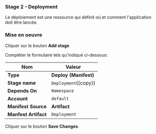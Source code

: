 ### Stage 2 - Deployment

Le déploiement est une ressource qui définit où et comment l'application doit être lancée.

### Mise en oeuvre

Cliquer sur le bouton **Add stage**

Compléter le formulaire tels qu'indiqué ci-dessous:

Nom | Valeur
--- | -----
**Type** | **Deploy (Manifest)**
**Stage name** | `Deployment`{{copy}}
**Depends On** | `Namespace`
**Account** | `default`
**Manifest Source** | **Artifact**
**Manfest Artifact** | `Deployment`

Cliquer sur le bouton **Save Changes**.
